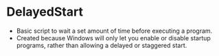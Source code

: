# DelayedStart
+ Basic script to wait a set amount of time before executing a program.
+ Created because Windows will only let you enable or disable startup programs, rather than allowing a delayed or staggered start.
